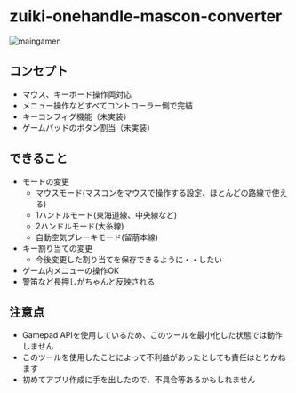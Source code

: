 # zuiki-onehandle-mascon-converter

![maingamen](https://user-images.githubusercontent.com/29486402/205307280-e828cc4a-e439-4c12-87cb-2d95702f0efa.JPG)

## コンセプト
- マウス、キーボード操作両対応
- メニュー操作などすべてコントローラー側で完結
- キーコンフィグ機能（未実装）
- ゲームパッドのボタン割当（未実装）

## できること
- モードの変更
    - マウスモード(マスコンをマウスで操作する設定、ほとんどの路線で使える)
    - 1ハンドルモード(東海道線、中央線など)
    - 2ハンドルモード(大糸線)
    - 自動空気ブレーキモード(留萠本線)
- キー割り当ての変更
    - 今後変更した割り当てを保存できるように・・したい
- ゲーム内メニューの操作OK
- 警笛など長押しがちゃんと反映される

## 注意点
- Gamepad APIを使用しているため、このツールを最小化した状態では動作しません
- このツールを使用したことによって不利益があったとしても責任はとりかねます
- 初めてアプリ作成に手を出したので、不具合等あるかもしれません
